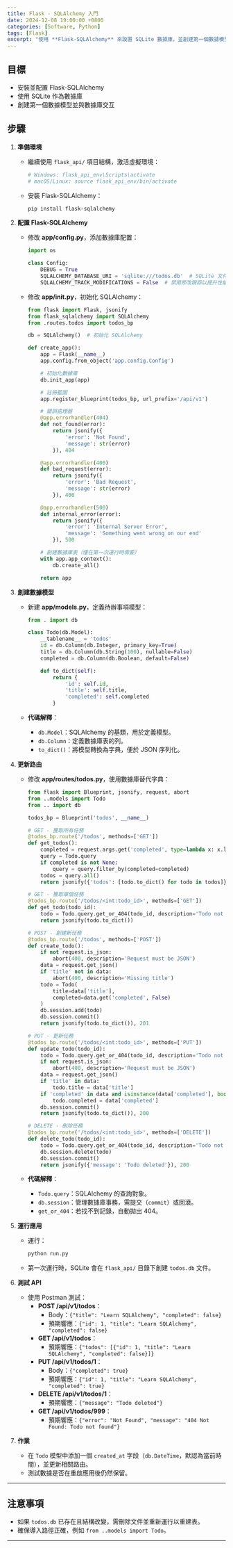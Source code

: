 ```yaml
---
title: Flask - SQLAlchemy 入門
date: 2024-12-08 19:00:00 +0800
categories: [Software, Python]
tags: [Flask]
excerpt: "使用 **Flask-SQLAlchemy** 來設置 SQLite 數據庫，並創建第一個數據模型。"
---
```


## **目標**

- 安裝並配置 Flask-SQLAlchemy
- 使用 SQLite 作為數據庫
- 創建第一個數據模型並與數據庫交互

## **步驟**

1. **準備環境**

   - 繼續使用 `flask_api/` 項目結構，激活虛擬環境：
     ```bash
     # Windows: flask_api_env\Scripts\activate
     # macOS/Linux: source flask_api_env/bin/activate
     ```
   - 安裝 Flask-SQLAlchemy：
     ```bash
     pip install flask-sqlalchemy
     ```

2. **配置 Flask-SQLAlchemy**

   - 修改 **app/config.py**，添加數據庫配置：

     ```python
     import os

     class Config:
         DEBUG = True
         SQLALCHEMY_DATABASE_URI = 'sqlite:///todos.db'  # SQLite 文件存儲在項目根目錄
         SQLALCHEMY_TRACK_MODIFICATIONS = False  # 禁用修改跟踪以提升性能
     ```

   - 修改 **app/**init**.py**，初始化 SQLAlchemy：

     ```python
     from flask import Flask, jsonify
     from flask_sqlalchemy import SQLAlchemy
     from .routes.todos import todos_bp

     db = SQLAlchemy()  # 初始化 SQLAlchemy

     def create_app():
         app = Flask(__name__)
         app.config.from_object('app.config.Config')

         # 初始化數據庫
         db.init_app(app)

         # 註冊藍圖
         app.register_blueprint(todos_bp, url_prefix='/api/v1')

         # 錯誤處理器
         @app.errorhandler(404)
         def not_found(error):
             return jsonify({
                 'error': 'Not Found',
                 'message': str(error)
             }), 404

         @app.errorhandler(400)
         def bad_request(error):
             return jsonify({
                 'error': 'Bad Request',
                 'message': str(error)
             }), 400

         @app.errorhandler(500)
         def internal_error(error):
             return jsonify({
                 'error': 'Internal Server Error',
                 'message': 'Something went wrong on our end'
             }), 500

         # 創建數據庫表（僅在第一次運行時需要）
         with app.app_context():
             db.create_all()

         return app
     ```

3. **創建數據模型**

   - 新建 **app/models.py**，定義待辦事項模型：

     ```python
     from . import db

     class Todo(db.Model):
         __tablename__ = 'todos'
         id = db.Column(db.Integer, primary_key=True)
         title = db.Column(db.String(100), nullable=False)
         completed = db.Column(db.Boolean, default=False)

         def to_dict(self):
             return {
                 'id': self.id,
                 'title': self.title,
                 'completed': self.completed
             }
     ```

   - **代碼解釋**：
     - `db.Model`：SQLAlchemy 的基類，用於定義模型。
     - `db.Column`：定義數據庫表的列。
     - `to_dict()`：將模型轉換為字典，便於 JSON 序列化。

4. **更新路由**

   - 修改 **app/routes/todos.py**，使用數據庫替代字典：

     ```python
     from flask import Blueprint, jsonify, request, abort
     from ..models import Todo
     from .. import db

     todos_bp = Blueprint('todos', __name__)

     # GET - 獲取所有任務
     @todos_bp.route('/todos', methods=['GET'])
     def get_todos():
         completed = request.args.get('completed', type=lambda x: x.lower() == 'true')
         query = Todo.query
         if completed is not None:
             query = query.filter_by(completed=completed)
         todos = query.all()
         return jsonify({'todos': [todo.to_dict() for todo in todos]})

     # GET - 獲取單個任務
     @todos_bp.route('/todos/<int:todo_id>', methods=['GET'])
     def get_todo(todo_id):
         todo = Todo.query.get_or_404(todo_id, description='Todo not found')
         return jsonify(todo.to_dict())

     # POST - 創建新任務
     @todos_bp.route('/todos', methods=['POST'])
     def create_todo():
         if not request.is_json:
             abort(400, description='Request must be JSON')
         data = request.get_json()
         if 'title' not in data:
             abort(400, description='Missing title')
         todo = Todo(
             title=data['title'],
             completed=data.get('completed', False)
         )
         db.session.add(todo)
         db.session.commit()
         return jsonify(todo.to_dict()), 201

     # PUT - 更新任務
     @todos_bp.route('/todos/<int:todo_id>', methods=['PUT'])
     def update_todo(todo_id):
         todo = Todo.query.get_or_404(todo_id, description='Todo not found')
         if not request.is_json:
             abort(400, description='Request must be JSON')
         data = request.get_json()
         if 'title' in data:
             todo.title = data['title']
         if 'completed' in data and isinstance(data['completed'], bool):
             todo.completed = data['completed']
         db.session.commit()
         return jsonify(todo.to_dict()), 200

     # DELETE - 刪除任務
     @todos_bp.route('/todos/<int:todo_id>', methods=['DELETE'])
     def delete_todo(todo_id):
         todo = Todo.query.get_or_404(todo_id, description='Todo not found')
         db.session.delete(todo)
         db.session.commit()
         return jsonify({'message': 'Todo deleted'}), 200
     ```

   - **代碼解釋**：
     - `Todo.query`：SQLAlchemy 的查詢對象。
     - `db.session`：管理數據庫事務，需提交（`commit`）或回滾。
     - `get_or_404`：若找不到記錄，自動拋出 404。

5. **運行應用**

   - 運行：
     ```bash
     python run.py
     ```
   - 第一次運行時，SQLite 會在 `flask_api/` 目錄下創建 `todos.db` 文件。

6. **測試 API**

   - 使用 Postman 測試：
     - **POST /api/v1/todos**：
       - Body：`{"title": "Learn SQLAlchemy", "completed": false}`
       - 預期響應：`{"id": 1, "title": "Learn SQLAlchemy", "completed": false}`
     - **GET /api/v1/todos**：
       - 預期響應：`{"todos": [{"id": 1, "title": "Learn SQLAlchemy", "completed": false}]}`
     - **PUT /api/v1/todos/1**：
       - Body：`{"completed": true}`
       - 預期響應：`{"id": 1, "title": "Learn SQLAlchemy", "completed": true}`
     - **DELETE /api/v1/todos/1**：
       - 預期響應：`{"message": "Todo deleted"}`
     - **GET /api/v1/todos/999**：
       - 預期響應：`{"error": "Not Found", "message": "404 Not Found: Todo not found"}`

7. **作業**
   - 在 `Todo` 模型中添加一個 `created_at` 字段（`db.DateTime`，默認為當前時間），並更新相關路由。
   - 測試數據是否在重啟應用後仍然保留。

---

## **注意事項**

- 如果 `todos.db` 已存在且結構改變，需刪除文件並重新運行以重建表。
- 確保導入路徑正確，例如 `from ..models import Todo`。

---
